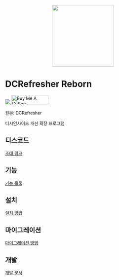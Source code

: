 <p align="center">
    <img src="https://github.com/green1052/DCRefresher-Reborn/raw/main/src/assets/icons/logo/Icon.png" width="200px"/>
</p>

# DCRefresher Reborn

<a href="https://hits.seeyoufarm.com">
    <img src="https://hits.seeyoufarm.com/api/count/incr/badge.svg?url=https%3A%2F%2Fgithub.com%2Fgreen1052%2FDCRefresher-Reborn&count_bg=%2379C83D&title_bg=%23555555&icon=&icon_color=%23E7E7E7&title=hits&edge_flat=false"/>
</a>

<a href="https://www.buymeacoffee.com/green1052" target="_blank">
    <img src="https://cdn.buymeacoffee.com/buttons/v2/default-yellow.png" alt="Buy Me A Coffee" style="height: 30px !important;width: 120px !important;">
</a>

원본: DCRefresher

디시인사이드 개선 확장 프로그램

## 디스코드

[초대 링크](https://discord.gg/SSW6Zuyjz6)

## 기능

[기능 목록](https://dcrefresher.green1052.com/features.html)

## 설치

[설치 방법](https://dcrefresher.green1052.com/install.html)

## 마이그레이션

[마이그레이션 방법](https://dcrefresher.green1052.com/migration.html)

## 개발

[개발 문서](https://dcrefresher.green1052.com/development/getting-started.html)
